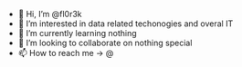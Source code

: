 - 👋 Hi, I’m @fl0r3k
- 👀 I’m interested in data related techonogies and overal IT
- 🌱 I’m currently learning nothing
- 💞️ I’m looking to collaborate on nothing special
- 📫 How to reach me -> @

<!---
fl0r3k/fl0r3k is a ✨ special ✨ repository because its `README.md` (this file) appears on your GitHub profile.
You can click the Preview link to take a look at your changes.
--->
